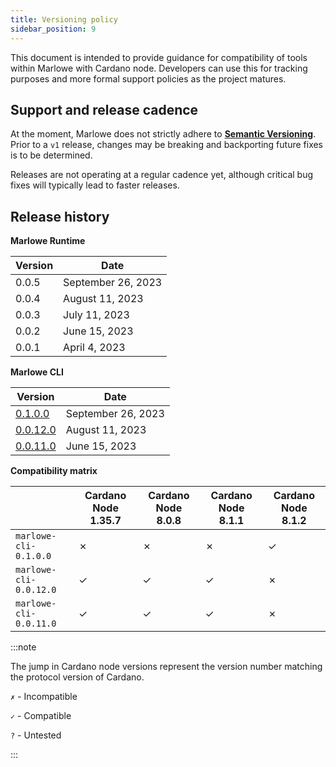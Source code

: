 ```yaml
---
title: Versioning policy
sidebar_position: 9
---
```


This document is intended to provide guidance for compatibility of tools within Marlowe with Cardano node. Developers can use this for tracking purposes and more formal support policies as the project matures.

## Support and release cadence

At the moment, Marlowe does not strictly adhere to [**Semantic Versioning**](https://semver.org/). Prior to a `v1` release, changes may be breaking and backporting future fixes is to be determined.

Releases are not operating at a regular cadence yet, although critical bug fixes will typically lead to faster releases.

## Release history

**Marlowe Runtime**

| Version | Date | 
| ------- | ---- |
| 0.0.5   | September 26, 2023 |
| 0.0.4   | August 11, 2023 |
| 0.0.3   | July 11, 2023 |
| 0.0.2   | June 15, 2023 |
| 0.0.1   | April 4, 2023 |

**Marlowe CLI**

| Version  | Date | 
| -------- | ---- |
| [0.1.0.0](https://github.com/input-output-hk/marlowe-cardano/tree/marlowe-cli%40v0.1.0.0)  | September 26, 2023 |
| [0.0.12.0](https://github.com/input-output-hk/marlowe-cardano/tree/marlowe-cli%40v0.0.12.0) | August 11, 2023 |
| [0.0.11.0](https://github.com/input-output-hk/marlowe-cardano/tree/marlowe-cli%40v0.0.11.0) | June 15, 2023 |


**Compatibility matrix**

|        | Cardano Node 1.35.7 | Cardano Node 8.0.8 | Cardano Node 8.1.1 | Cardano Node 8.1.2 |
| -------| ------------------| --------------| ------------| -----------|
| `marlowe-cli-0.1.0.0` | ✗ | ✗ | ✗ | ✓ |
| `marlowe-cli-0.0.12.0` | ✓ | ✓ | ✓ | ✗ |
| `marlowe-cli-0.0.11.0` | ✓ | ✓ | ✓ | ✗ |

:::note

The jump in Cardano node versions represent the version number matching the protocol version of Cardano.

`✗` - Incompatible

`✓` - Compatible

`?` - Untested

:::
